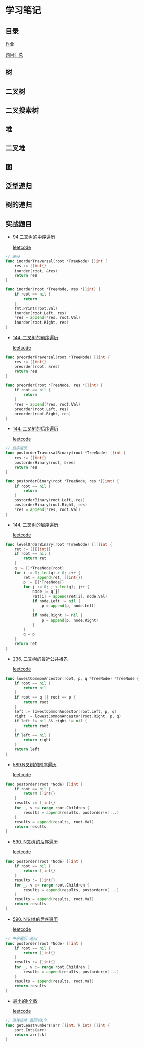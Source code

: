 # 学习笔记

## 目录

[作业](#实战题目)

[题目汇总](https://shimo.im/sheets/q9gPKWky9dj9CjdP/32ljC/)

## 树

## 二叉树

## 二叉搜索树

## 堆

## 二叉堆

## 图

## 泛型递归

## 树的递归

## 实战题目

* [94.二叉树的中序遍历](./binary_tree_traversal_test.go)

    [leetcode](https://leetcode-cn.com/problems/binary-tree-inorder-traversal/)

```go
// 递归
func inorderTraversal(root *TreeNode) []int {
    res := []int{}
    inorder(root, &res)
    return res
}

func inorder(root *TreeNode, res *[]int) {
    if root == nil {
        return
    }
    fmt.Print(root.Val)
    inorder(root.Left, res)
    *res = append(*res, root.Val)
    inorder(root.Right, res)
}
```

* [144. 二叉树的前序遍历](./binary_tree_traversal_test.go)

    [leetcode](https://leetcode-cn.com/problems/binary-tree-preorder-traversal/)

```go
func preorderTraversal(root *TreeNode) []int {
    res := []int{}
    preorder(root, &res)
    return res
}

func preorder(root *TreeNode, res *[]int) {
    if root == nil {
        return
    }
    *res = append(*res, root.Val)
    preorder(root.Left, res)
    preorder(root.Right, res)
}
```

* [144. 二叉树的后序遍历](./binary_tree_traversal_test.go)

    [leetcode](https://leetcode-cn.com/problems/binary-tree-postorder-traversal/)

```go
// 后序遍历
func postorderTraversalBinary(root *TreeNode) []int {
    res := []int{}
    postorderBinary(root, &res)
    return res
}

func postorderBinary(root *TreeNode, res *[]int) {
    if root == nil {
        return
    }
    postorderBinary(root.Left, res)
    postorderBinary(root.Right, res)
    *res = append(*res, root.Val)
}
```

* [144. 二叉树的层序遍历](./binary_tree_traversal_test.go)

    [leetcode](https://leetcode-cn.com/problems/binary-tree-level-order-traversal/)

```go
func levelOrderBinary(root *TreeNode) [][]int {
    ret := [][]int{}
    if root == nil {
        return ret
    }
    q := []*TreeNode{root}
    for i := 0; len(q) > 0; i++ {
        ret = append(ret, []int{})
        p := []*TreeNode{}
        for j := 0; j < len(q); j++ {
            node := q[j]
            ret[i] = append(ret[i], node.Val)
            if node.Left != nil {
                p = append(p, node.Left)
            }
            if node.Right != nil {
                p = append(p, node.Right)
            }
        }
        q = p
    }
    return ret
}
```

* [236. 二叉树的最近公共祖先](./binary_tree_traversal_test.go)

    [leetcode](https://leetcode-cn.com/problems/lowest-common-ancestor-of-a-binary-tree/)

```go
func lowestCommonAncestor(root, p, q *TreeNode) *TreeNode {
    if root == nil {
        return nil
    }
    if root == q || root == p {
        return root
    }
    left := lowestCommonAncestor(root.Left, p, q)
    right := lowestCommonAncestor(root.Right, p, q)
    if left != nil && right != nil {
        return root
    }
    if left == nil {
        return right
    }
    return left
}
```

* [589.N叉树的前序遍历](./n_ary_tree_traversal_test.go)

    [leetcode](https://leetcode-cn.com/problems/n-ary-tree-preorder-traversal/)

```go
func postorder(root *Node) []int {
    if root == nil {
        return []int{}
    }
    results := []int{}
    for _, v := range root.Children {
        results = append(results, postorder(v)...)
    }
    results = append(results, root.Val)
    return results
}
```

* [590. N叉树的后序遍历](./n_ary_tree_traversal_test.go)

    [leetcode](https://leetcode-cn.com/problems/n-ary-tree-postorder-traversal/)

```go
func postorder(root *Node) []int {
    if root == nil {
        return []int{}
    }
    results := []int{}
    for _, v := range root.Children {
        results = append(results, postorder(v)...)
    }
    results = append(results, root.Val)
    return results
}
```

* [590. N叉树的后序遍历](./n_ary_tree_traversal_test.go)

    [leetcode](https://leetcode-cn.com/problems/n-ary-tree-postorder-traversal/)

```go
// 中序遍历 递归
func postorder(root *Node) []int {
    if root == nil {
        return []int{}
    }
    results := []int{}
    for _, v := range root.Children {
        results = append(results, postorder(v)...)
    }
    results = append(results, root.Val)
    return results
}
```

* [最小的k个数](./n_ary_tree_traversal_test.go)

    [leetcode](https://leetcode-cn.com/problems/zui-xiao-de-kge-shu-lcof/)

```go
// 直接排序 返回前K个
func getLeastNumbers(arr []int, k int) []int {
    sort.Ints(arr)
    return arr[:k]
}
```
